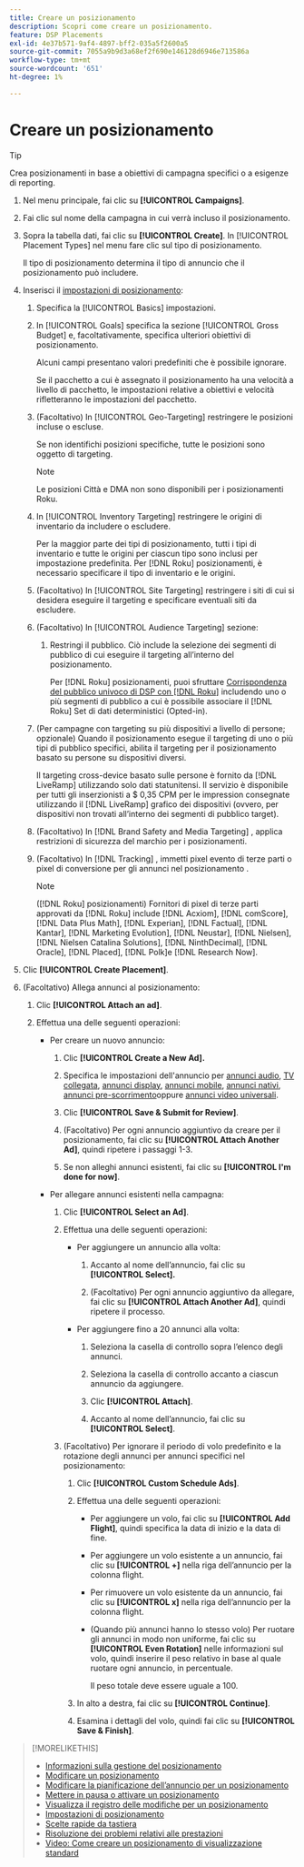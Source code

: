 ```yaml
---
title: Creare un posizionamento
description: Scopri come creare un posizionamento.
feature: DSP Placements
exl-id: 4e37b571-9af4-4897-bff2-035a5f2600a5
source-git-commit: 7055a9b9d3a68ef2f690e146128d6946e713586a
workflow-type: tm+mt
source-wordcount: '651'
ht-degree: 1%

---
```


# Creare un posizionamento

>[!TIP]
>
>Crea posizionamenti in base a obiettivi di campagna specifici o a esigenze di reporting.

1. Nel menu principale, fai clic su **[!UICONTROL Campaigns]**.

1. Fai clic sul nome della campagna in cui verrà incluso il posizionamento.

1. Sopra la tabella dati, fai clic su **[!UICONTROL Create]**. In [!UICONTROL Placement Types] nel menu fare clic sul tipo di posizionamento.

   Il tipo di posizionamento determina il tipo di annuncio che il posizionamento può includere.

1. Inserisci il [impostazioni di posizionamento](placement-settings.md):

   1. Specifica la [!UICONTROL Basics] impostazioni.

   1. In [!UICONTROL Goals] specifica la sezione [!UICONTROL Gross Budget] e, facoltativamente, specifica ulteriori obiettivi di posizionamento.

      Alcuni campi presentano valori predefiniti che è possibile ignorare.

      Se il pacchetto a cui è assegnato il posizionamento ha una velocità a livello di pacchetto, le impostazioni relative a obiettivi e velocità rifletteranno le impostazioni del pacchetto.

   1. (Facoltativo) In [!UICONTROL Geo-Targeting] restringere le posizioni incluse o escluse.

      Se non identifichi posizioni specifiche, tutte le posizioni sono oggetto di targeting.

      >[!NOTE]
      >
      >Le posizioni Città e DMA non sono disponibili per i posizionamenti Roku.

   1. In [!UICONTROL Inventory Targeting] restringere le origini di inventario da includere o escludere.

      Per la maggior parte dei tipi di posizionamento, tutti i tipi di inventario e tutte le origini per ciascun tipo sono inclusi per impostazione predefinita. Per [!DNL Roku] posizionamenti, è necessario specificare il tipo di inventario e le origini.

   1. (Facoltativo) In [!UICONTROL Site Targeting] restringere i siti di cui si desidera eseguire il targeting e specificare eventuali siti da escludere.

   1. (Facoltativo) In [!UICONTROL Audience Targeting] sezione:

      1. Restringi il pubblico. Ciò include la selezione dei segmenti di pubblico di cui eseguire il targeting all’interno del posizionamento.

         Per [!DNL Roku] posizionamenti, puoi sfruttare [Corrispondenza del pubblico univoco di DSP con [!DNL Roku]](/help/dsp/inventory/roku-inventory.md) includendo uno o più segmenti di pubblico a cui è possibile associare il [!DNL Roku] Set di dati deterministici (Opted-in).
   1. (Per campagne con targeting su più dispositivi a livello di persone; opzionale) Quando il posizionamento esegue il targeting di uno o più tipi di pubblico specifici, abilita il targeting per il posizionamento basato su persone su dispositivi diversi.

      Il targeting cross-device basato sulle persone è fornito da [!DNL LiveRamp] utilizzando solo dati statunitensi. Il servizio è disponibile per tutti gli inserzionisti a $ 0,35 CPM per le impression consegnate utilizzando il [!DNL LiveRamp] grafico dei dispositivi (ovvero, per dispositivi non trovati all’interno dei segmenti di pubblico target).

   1. (Facoltativo) In [!DNL Brand Safety and Media Targeting] , applica restrizioni di sicurezza del marchio per i posizionamenti.

   1. (Facoltativo) In [!DNL Tracking] , immetti pixel evento di terze parti o pixel di conversione per gli annunci nel posizionamento .

      >[!NOTE]
      >
      >([!DNL Roku] posizionamenti) Fornitori di pixel di terze parti approvati da [!DNL Roku] include [!DNL Acxiom], [!DNL comScore], [!DNL Data Plus Math], [!DNL Experian], [!DNL Factual], [!DNL Kantar], [!DNL Marketing Evolution], [!DNL Neustar], [!DNL Nielsen], [!DNL Nielsen Catalina Solutions], [!DNL NinthDecimal], [!DNL Oracle], [!DNL Placed], [!DNL Polk]e [!DNL Research Now].


1. Clic **[!UICONTROL Create Placement]**.

1. (Facoltativo) Allega annunci al posizionamento:

   1. Clic **[!UICONTROL Attach an ad]**.

   1. Effettua una delle seguenti operazioni:

      * Per creare un nuovo annuncio:

         1. Clic **[!UICONTROL Create a New Ad].**

         1. Specifica le impostazioni dell&#39;annuncio per [annunci audio](/help/dsp/campaign-management/ads/ad-settings-audio.md), [TV collegata](/help/dsp/campaign-management/ads/ad-settings-connected-tv.md), [annunci display](/help/dsp/campaign-management/ads/ad-settings-display.md), [annunci mobile](/help/dsp/campaign-management/ads/ad-settings-mobile.md), [annunci nativi](/help/dsp/campaign-management/ads/ad-settings-native.md), [annunci pre-scorrimento](/help/dsp/campaign-management/ads/ad-settings-pre-roll.md)oppure [annunci video universali](/help/dsp/campaign-management/ads/ad-settings-universal-video.md).

         1. Clic **[!UICONTROL Save & Submit for Review]**.

         1. (Facoltativo) Per ogni annuncio aggiuntivo da creare per il posizionamento, fai clic su **[!UICONTROL Attach Another Ad]**, quindi ripetere i passaggi 1-3.

         1. Se non alleghi annunci esistenti, fai clic su **[!UICONTROL I'm done for now]**.
      * Per allegare annunci esistenti nella campagna:

         1. Clic **[!UICONTROL Select an Ad]**.

         1. Effettua una delle seguenti operazioni:

            * Per aggiungere un annuncio alla volta:

               1. Accanto al nome dell’annuncio, fai clic su **[!UICONTROL Select].**

               1. (Facoltativo) Per ogni annuncio aggiuntivo da allegare, fai clic su **[!UICONTROL Attach Another Ad]**, quindi ripetere il processo.
            * Per aggiungere fino a 20 annunci alla volta:

               1. Seleziona la casella di controllo sopra l’elenco degli annunci.

               1. Seleziona la casella di controllo accanto a ciascun annuncio da aggiungere.

               1. Clic **[!UICONTROL Attach]**.

               1. Accanto al nome dell’annuncio, fai clic su **[!UICONTROL Select]**.
         1. (Facoltativo) Per ignorare il periodo di volo predefinito e la rotazione degli annunci per annunci specifici nel posizionamento:

            1. Clic **[!UICONTROL Custom Schedule Ads]**.

            1. Effettua una delle seguenti operazioni:

               * Per aggiungere un volo, fai clic su **[!UICONTROL Add Flight]**, quindi specifica la data di inizio e la data di fine.

               * Per aggiungere un volo esistente a un annuncio, fai clic su **[!UICONTROL +]** nella riga dell’annuncio per la colonna flight.

               * Per rimuovere un volo esistente da un annuncio, fai clic su **[!UICONTROL x]** nella riga dell’annuncio per la colonna flight.

               * (Quando più annunci hanno lo stesso volo) Per ruotare gli annunci in modo non uniforme, fai clic su **[!UICONTROL Even Rotation]** nelle informazioni sul volo, quindi inserire il peso relativo in base al quale ruotare ogni annuncio, in percentuale.

                  Il peso totale deve essere uguale a 100.
            1. In alto a destra, fai clic su **[!UICONTROL Continue]**.

            1. Esamina i dettagli del volo, quindi fai clic su **[!UICONTROL Save & Finish]**.





>[!MORELIKETHIS]
>
>* [Informazioni sulla gestione del posizionamento](placement-about.md)
>* [Modificare un posizionamento](placement-edit.md)
>* [Modificare la pianificazione dell’annuncio per un posizionamento](placement-edit-ad-schedule.md)
>* [Mettere in pausa o attivare un posizionamento](placement-pause-activate.md)
>* [Visualizza il registro delle modifiche per un posizionamento](placement-change-log.md)
>* [Impostazioni di posizionamento](placement-settings.md)
>* [Scelte rapide da tastiera](/help/dsp/campaign-management/reports/keyboard-shortcuts.md)
>* [Risoluzione dei problemi relativi alle prestazioni](/help/dsp/optimization/troubleshooting-performance.md)
>* [Video: Come creare un posizionamento di visualizzazione standard](https://video.tv.adobe.com/v/340454)

